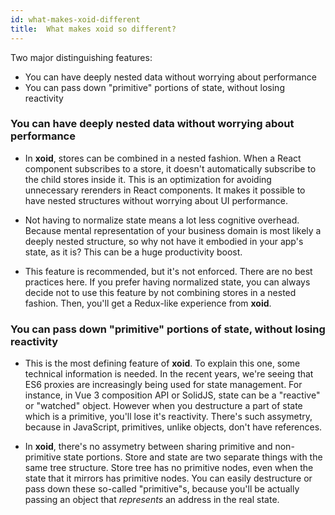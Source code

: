 ```yaml
---
id: what-makes-xoid-different
title:  What makes xoid so different?
---
```


Two major distinguishing features:

- You can have deeply nested data without worrying about performance
- You can pass down "primitive" portions of state, without losing reactivity

### You can have deeply nested data without worrying about performance

- In **xoid**, stores can be combined in a nested fashion. When a React component subscribes to a store, it doesn't automatically subscribe to the child stores inside it. This is an optimization for avoiding unnecessary rerenders in React components. It makes it possible to have nested structures without worrying about UI performance. 

- Not having to normalize state means a lot less cognitive overhead. Because mental representation of your business domain is most likely a deeply nested structure, so why not have it embodied in your app's state, as it is? This can be a huge productivity boost.
  
- This feature is recommended, but it's not enforced. There are no best practices here. If you prefer having normalized state, you can always decide not to use this feature by not combining stores in a nested fashion. Then, you'll get a Redux-like experience from **xoid**. 

### You can pass down "primitive" portions of state, without losing reactivity

- This is the most defining feature of **xoid**. To explain this one, some technical information is needed. In the recent years, we're seeing that ES6 proxies are increasingly being used for state management. For instance, in Vue 3 composition API or SolidJS, state can be a "reactive" or "watched" object. However when you destructure a part of state which is a primitive, you'll lose it's reactivity. There's such assymetry, because in JavaScript, primitives, unlike objects, don't have references.

- In **xoid**, there's no assymetry between sharing primitive and non-primitive state portions. Store and state are two separate things with the same tree structure. Store tree has no primitive nodes, even when the state that it mirrors has primitive nodes. You can easily destructure or pass down these so-called "primitive"s, because you'll be actually passing an object that *represents* an address in the real state.


